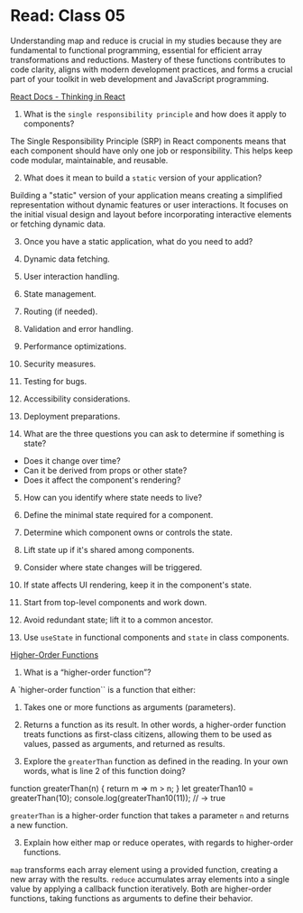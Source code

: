 # Read: Class 05

Understanding map and reduce is crucial in my studies because they are fundamental to functional programming, essential for efficient array transformations and reductions. Mastery of these functions contributes to code clarity, aligns with modern development practices, and forms a crucial part of your toolkit in web development and JavaScript programming.

[React Docs - Thinking in React](https://reactjs.org/docs/thinking-in-react.html)

1. What is the `single responsibility principle` and how does it apply to components?

The Single Responsibility Principle (SRP) in React components means that each component should have only one job or responsibility. This helps keep code modular, maintainable, and reusable.

2. What does it mean to build a `static` version of your application?

Building a "static" version of your application means creating a simplified representation without dynamic features or user interactions. It focuses on the initial visual design and layout before incorporating interactive elements or fetching dynamic data.

3. Once you have a static application, what do you need to add?

1. Dynamic data fetching.
2. User interaction handling.
3. State management.
4. Routing (if needed).
5. Validation and error handling.
6. Performance optimizations.
7. Security measures.
8. Testing for bugs.
9. Accessibility considerations.
10. Deployment preparations.

4. What are the three questions you can ask to determine if something is state?

* Does it change over time?
* Can it be derived from props or other state?
* Does it affect the component's rendering?

5. How can you identify where state needs to live?

1. Define the minimal state required for a component.
2. Determine which component owns or controls the state.
3. Lift state up if it's shared among components.
4. Consider where state changes will be triggered.
5. If state affects UI rendering, keep it in the component's state.
6. Start from top-level components and work down.
7. Avoid redundant state; lift it to a common ancestor.
8. Use `useState` in functional components and `state` in class components.

[Higher-Order Functions](https://eloquentjavascript.net/05_higher_order.html#h_xxCc98lOBK)

1. What is a “higher-order function”?

A `higher-order function`` is a function that either:

1. Takes one or more functions as arguments (parameters).
2. Returns a function as its result.
In other words, a higher-order function treats functions as first-class citizens, allowing them to be used as values, passed as arguments, and returned as results.

2. Explore the `greaterThan` function as defined in the reading. In your own words, what is line 2 of this function doing?

function greaterThan(n) {
  return m => m > n;
}
let greaterThan10 = greaterThan(10);
console.log(greaterThan10(11));
// → true

`greaterThan` is a higher-order function that takes a parameter `n` and returns a new function.

3. Explain how either map or reduce operates, with regards to higher-order functions.

`map` transforms each array element using a provided function, creating a new array with the results. `reduce` accumulates array elements into a single value by applying a callback function iteratively. Both are higher-order functions, taking functions as arguments to define their behavior.